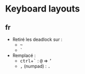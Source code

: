 # Keyboard layouts

## fr
- Retiré les deadlock sur : 
  - <kbd>~</kbd> 
  - <kbd>`</kbd>
- Remplacé :
  - <kbd>ctrl</kbd>+<kbd>`</kbd> : <kbd>@</kbd> => <kbd>’</kbd>
  - <kbd>,</kbd> (numpad) : <kbd>.</kbd>
